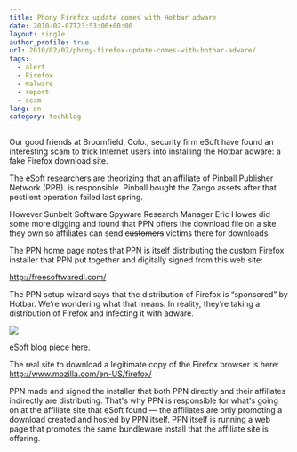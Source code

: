 ```yaml
---
title: Phony Firefox update comes with Hotbar adware
date: 2010-02-07T23:53:00+00:00
layout: single
author_profile: true
url: 2010/02/07/phony-firefox-update-comes-with-hotbar-adware/
tags:
  - alert
  - Firefox
  - malware
  - report
  - scam
lang: en
category: techblog
---
```

Our good friends at Broomfield, Colo., security firm eSoft have found an interesting scam to trick Internet users into installing the Hotbar adware: a fake Firefox download site.

The eSoft researchers are theorizing that an affiliate of Pinball Publisher Network (PPB). is responsible. Pinball bought the Zango assets after that pestilent operation failed last spring.

However Sunbelt Software Spyware Research Manager Eric Howes did some more digging and found that PPN offers the download file on a site they own so affiliates can send <s>customers</s> victims there for downloads.

The PPN home page notes that PPN is itself distributing the custom Firefox installer that PPN put together and digitally signed from this web site:

http://freesoftwaredl.com/

The PPN setup wizard says that the distribution of Firefox is “sponsored” by Hotbar. We’re wondering what that means. In reality, they’re taking a distribution of Firefox and infecting it with adware.

[![](http://4.bp.blogspot.com/_vaUVXcmC3OI/S29KnbKtB5I/AAAAAAAAA2g/yqlkgp-L3bc/s640/ppn-firefox.JPG)](http://4.bp.blogspot.com/_vaUVXcmC3OI/S29KnbKtB5I/AAAAAAAAA2g/yqlkgp-L3bc/s1600-h/ppn-firefox.JPG)

eSoft blog piece [here](http://threatcenter.blogspot.com/2010/02/fake-firefox-update-pages-push-adware.html).

The real site to download a legitimate copy of the Firefox browser is here:  
<http://www.mozilla.com/en-US/firefox/>

PPN made and signed the installer that both PPN directly and their affiliates indirectly are distributing. That's why PPN is responsible for what's going on at the affiliate site that eSoft found &#8212; the affiliates are only promoting a download created and hosted by PPN itself. PPN itself is running a web page that promotes the same bundleware install that the affiliate site is offering.